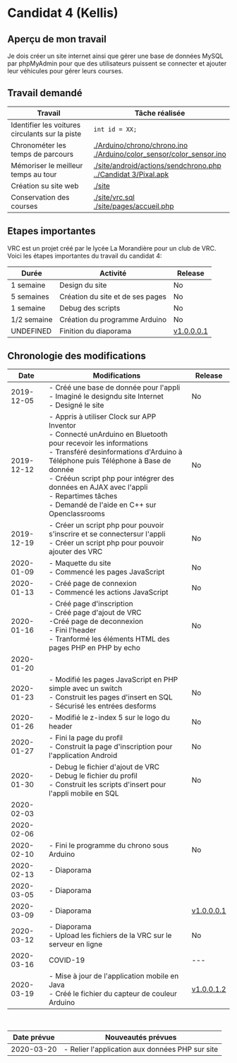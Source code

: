 # Candidat 4 (Kellis)

## Aperçu de mon travail

Je dois créer un site internet ainsi que gérer une base de données MySQL par phpMyAdmin pour que des utilisateurs puissent se connecter et ajouter leur véhicules pour gérer leurs courses.

## Travail demandé

| Travail | Tâche réalisée |
| --- | --- |
| Identifier les voitures circulants sur la piste | ``int id = XX;`` |
| Chronométer les temps de parcours  | <a href="./Arduino/chrono/chrono.ino">./Arduino/chrono/chrono.ino</a><br><a href="./Arduino/color_sensor/color_sensor.ino">./Arduino/color_sensor/color_sensor.ino</a> |
| Mémoriser le meilleur temps au tour | <a href="./site/android/actions/sendchrono.php">./site/android/actions/sendchrono.php</a><br><a href="../Candidat 3/Pixal.apk">../Candidat 3/Pixal.apk</a> |
| Création su site web | <a href="./site">./site</a> |
| Conservation des courses | <a href="./site/vrc.sql">./site/vrc.sql</a><br><a href="./site/pages/accueil.php">./site/pages/accueil.php</a><br> |

## Etapes importantes

VRC est un projet créé par le lycée La Morandière pour un club de VRC. Voici les étapes importantes du travail du candidat 4:

| Durée | Activité | Release |
| --- | --- | --- |
| 1 semaine | Design du site | No |
| 5 semaines | Création du site et de ses pages | No |
| 1 semaine | Debug des scripts | No |
| 1/2 semaine | Création du programme Arduino | No |
| UNDEFINED | Finition du diaporama | <a href="https://github.com/PixalTeam/VRC/releases/tag/v1.0.0.0.1">v1.0.0.0.1</a> |

## Chronologie des modifications

| Date | Modifications | Release |
| --- | --- | --- |
|2019-12-05| - Créé une base de donnée pour l'appli <br>- Imaginé le designdu site Internet <br>- Designé le site | No |
|2019-12-12| - Appris à utiliser Clock sur APP Inventor <br>- Connecté unArduino en Bluetooth pour recevoir les informations <br>- Transféré desinformations d'Arduino à Téléphone puis Téléphone à Base de donnée <br>- Crééun script php pour intégrer des données en AJAX avec l'appli <br>- Repartimes tâches <br>- Demandé de l'aide en C++ sur Openclassrooms | No |
|2019-12-19| - Créer un script php pour pouvoir s'inscrire et se connectersur l'appli <br>- Créer un script php pour pouvoir ajouter des VRC | No |
|2020-01-09| - Maquette du site <br>- Commencé les pages JavaScript | No |
|2020-01-13| - Créé page de connexion <br>- Commencé les actions JavaScript | No |
|2020-01-16| - Créé page d'inscription <br>- Créé page d'ajout de VRC <br>-Créé page de deconnexion <br>- Fini l'header <br>- Tranformé les éléments HTML des pages PHP en PHP by echo | No |
|2020-01-20|||
|2020-01-23| - Modifié les pages JavaScript en PHP simple avec un switch<br>- Construit les pages d'insert en SQL <br>- Sécurisé les entrées desforms | No |
|2020-01-26| - Modifié le z-index 5 sur le logo du header | No |
|2020-01-27| - Fini la page du profil <br>- Construit la page d'inscription pour l'application Android | No |
|2020-01-30| - Debug le fichier d'ajout de VRC<br>- Debug le fichier du profil<br>- Construit les scripts d'insert pour l'appli mobile en SQL | No |
|2020-02-03|||
|2020-02-06|||
|2020-02-10| - Fini le programme du chrono sous Arduino | No |
|2020-02-13| - Diaporama ||
|2020-03-05| - Diaporama ||
|2020-03-09| - Diaporama | <a href="https://github.com/PixalTeam/VRC/releases/tag/v1.0.0.0.1">v1.0.0.0.1</a> |
|2020-03-12| - Diaporama<br>- Upload les fichiers de la VRC sur le serveur en ligne  | No |
|2020-03-16| COVID-19 | --- |
|2020-03-19| - Mise à jour de l'application mobile en Java<br>- Créé le fichier du capteur de couleur Arduino | <a href="https://github.com/PixalTeam/VRC/releases/tag/v1.0.0.1.2">v1.0.0.1.2</a> |
<br>

| Date prévue | Nouveautés prévues |
| --- | --- |
| 2020-03-20 | - Relier l'application aux données PHP sur site |
